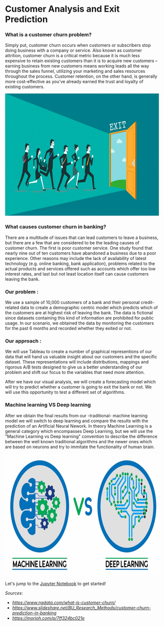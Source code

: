 # Customer Analysis and Exit Prediction

### What is a customer churn problem?
Simply put, customer churn occurs when customers or subscribers stop doing business with a company or service. Also known as customer attrition, customer churn is a critical metric because it is much less expensive to retain existing customers than it is to acquire new customers – earning business from new customers means working leads all the way through the sales funnel, utilizing your marketing and sales resources throughout the process. Customer retention, on the other hand, is generally more cost-effective as you’ve already earned the trust and loyalty of existing customers.

<img src="Screenshots/REAME_churn.png" width='900' height='400'/>

### What causes customer churn in banking?
There are a multitude of issues that can lead customers to leave a business, but there are a few that are considered to be the leading causes of customer churn. The first is poor customer service. One study found that nearly nine out of ten customers have abandoned a business due to a poor experience. Other reasons may include the lack of availability of latest technology (e.g. online banking, bank application), problems related to the actual products and services offered such as accounts which offer too low interest rates, and last but not least location itself can cause customers leaving the bank.

### Our problem :
We use a sample of 10,000 customers of a bank and their personal credit-related data to create a demographic centric model which predicts which of the customers are at highest risk of leaving the bank. The data is fictional since datasets containing this kind of information are prohibited for public usage. In our scenario, we obtained the data by monitoring the customers for the past 6 months and recorded whether they exited or not.

### Our approach :
We will use Tableau to create a number of graphical representions of our data that will hand us valuable insight about our customers and the specific dataset. These representations will include distributions, mappings and rigorous A/B tests designed to give us a better understanding of our problem and shift our focus to the variables that need more attention.

After we have our visual analysis, we will create a forecasting model which will try to predict whether a customer is going to exit the bank or not. We will use this opportunity to test a different set of algorithms.

### Machine learning VS Deep learning

After we obtain the final results from our -traditional- machine learning model we will switch to deep learning and compare the results with the prediction of an Artificial Neural Nework. In theory Machine Learning is a general category which encompasses Deep Learning, but we will use the "Machine Learning vs Deep learning" convention to describe the difference between the well known traditional algorithms and the newer ones which are based on neurons and try to immitate the functionality of human brain. 

<img src="Screenshots/ml_vs_dl.png" width='900' height='400'/>



Let's jump to the [Jupyter Notebook](https://github.com/giorgosterz/Customer_Analysis_and_Predicitve_Modeling/blob/master/Churn%20Problem%20notebook%20.ipynb) to get started!

*Sources*: 
- *https://www.ngdata.com/what-is-customer-churn/* 
- *https://www.slideshare.net/BU_Research_Methods/customer-churn-prediction-in-banking*
- *https://morioh.com/p/7ff324bc021e*
